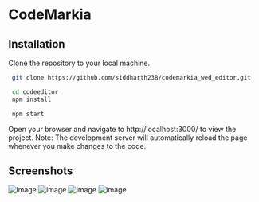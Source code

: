 
# CodeMarkia
 

## Installation

Clone the repository to your local machine.

```bash
 git clone https://github.com/siddharth238/codemarkia_wed_editor.git
```
    

```bash
 cd codeeditor
 npm install
```
```bash
 npm start
```
Open your browser and navigate to http://localhost:3000/ to view the project.
Note: The development server will automatically reload the page whenever you make changes to the code.
## Screenshots

![image](https://user-images.githubusercontent.com/62851444/217779635-9e4886a3-e0a8-4548-9a16-fa826c6ef2bd.png)
![image](https://user-images.githubusercontent.com/62851444/217779712-33228df7-a3af-4853-9398-0641190798e1.png)
![image](https://user-images.githubusercontent.com/62851444/217779812-5c2f9c2c-b116-44bc-a769-5723fbf09154.png)
![image](https://user-images.githubusercontent.com/62851444/217779889-4294ee9b-c12a-4970-b2c5-18f294726e1f.png)


